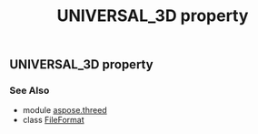 ﻿---
title: UNIVERSAL_3D property
second_title: Aspose.3D for Python via .NET API References
description: 
type: docs
weight: 460
url: /python-net/aspose.threed/fileformat/universal_3d/
is_root: false
---

## UNIVERSAL_3D property


### See Also
* module [aspose.threed](../../)
* class [FileFormat](/3d/python-net/aspose.threed/fileformat)
